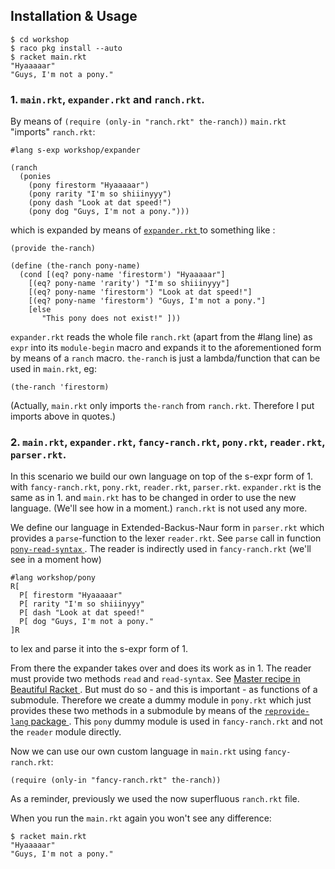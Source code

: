 ## Installation & Usage 

```
$ cd workshop
$ raco pkg install --auto
$ racket main.rkt
"Hyaaaaar"
"Guys, I'm not a pony."
```

### 1. `main.rkt`, `expander.rkt` and `ranch.rkt`.

By means of `(require (only-in "ranch.rkt" the-ranch))` `main.rkt` "imports" `ranch.rkt`:
```
#lang s-exp workshop/expander

(ranch
  (ponies
    (pony firestorm "Hyaaaaar")
    (pony rarity "I'm so shiiinyyy")
    (pony dash "Look at dat speed!")
    (pony dog "Guys, I'm not a pony.")))
```
which is expanded by means of [ `expander.rkt` ](https://github.com/mkohlhaas/racket-custom-language-example/blob/master/workshop/expander.rkt) to something like :

```
(provide the-ranch)

(define (the-ranch pony-name)
  (cond [(eq? pony-name 'firestorm') "Hyaaaaar"]
 	[(eq? pony-name 'rarity') "I'm so shiiinyyy"] 
	[(eq? pony-name 'firestorm') "Look at dat speed!"]
	[(eq? pony-name 'firestorm') "Guys, I'm not a pony."]
	[else 
	   "This pony does not exist!" ]))
```
`expander.rkt` reads the whole file `ranch.rkt` (apart from the #lang line) as `expr` into its `module-begin` macro and expands it to the aforementioned form by means of a `ranch` macro.
`the-ranch` is just a lambda/function that can be used in `main.rkt`, eg:

```
(the-ranch 'firestorm)
```
(Actually, `main.rkt` only imports `the-ranch` from `ranch.rkt`. Therefore I put imports above in quotes.)

### 2. `main.rkt`, `expander.rkt`, `fancy-ranch.rkt`, `pony.rkt`, `reader.rkt`, `parser.rkt`.

In this scenario we build our own language on top of the s-expr form of 1. with `fancy-ranch.rkt`, `pony.rkt`, `reader.rkt`, `parser.rkt`.
`expander.rkt` is the same as in 1. and `main.rkt` has to be changed in order to use the new language. (We'll see how in a moment.) `ranch.rkt` is not used any more.

We define our language in Extended-Backus-Naur form in `parser.rkt` which provides a `parse`-function to the lexer `reader.rkt`.
See `parse` call in function [ `pony-read-syntax` ]( https://github.com/mkohlhaas/fosdem-2019-talk/blob/master/workshop/reader.rkt#L17 ).
The reader is indirectly used in `fancy-ranch.rkt` (we'll see in a moment how)

```
#lang workshop/pony
R[
  P[ firestorm "Hyaaaaar"
  P[ rarity "I'm so shiiinyyy"
  P[ dash "Look at dat speed!"
  P[ dog "Guys, I'm not a pony."
]R
```
to lex and parse it into the s-expr form of 1.

From there the expander takes over and does its work as in 1. The reader must provide two methods
`read` and `read-syntax`. See [ Master recipe in Beautiful Racket ]( https://beautifulracket.com/appendix/master-recipe.html#the-reader ).
But must do so - and this is important - as functions of a submodule. Therefore we create a dummy module in `pony.rkt` which just provides these two methods
in a submodule by means of the [ `reprovide-lang` package ](https://docs.racket-lang.org/reprovide/).
This `pony` dummy module is used in `fancy-ranch.rkt` and not the `reader` module directly.

Now we can use our own custom language in `main.rkt` using `fancy-ranch.rkt`:

```
(require (only-in "fancy-ranch.rkt" the-ranch))
```
As a reminder, previously we used the now superfluous `ranch.rkt` file.

When you run the `main.rkt` again you won't see any difference:
```
$ racket main.rkt
"Hyaaaaar"
"Guys, I'm not a pony."
```

